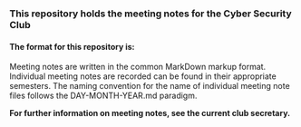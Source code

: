 ### This repository holds the meeting notes for the Cyber Security Club

#### The format for this repository is:
Meeting notes are written in the common MarkDown markup format.
Individual meeting notes are recorded can be found in their appropriate semesters.
The naming convention for the name of individual meeting note files follows the DAY-MONTH-YEAR.md paradigm.


__For further information on meeting notes, see the current club secretary.__
